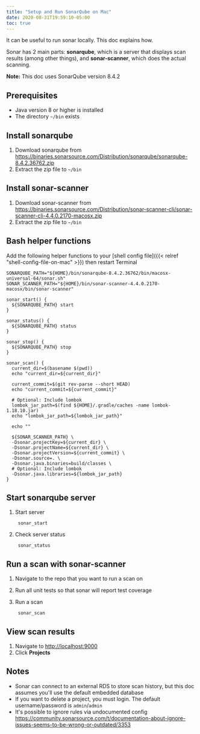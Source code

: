 ```yaml
---
title: "Setup and Run SonarQube on Mac"
date: 2020-08-31T19:59:10-05:00
toc: true
---
```


It can be useful to run sonar locally. This doc explains how.

Sonar has 2 main parts: **sonarqube**, which is a server that displays scan results (among other things), and **sonar-scanner**, which does the actual scanning.

<!--more-->

**Note:** This doc uses SonarQube version 8.4.2

## Prerequisites

- Java version 8 or higher is installed
- The directory `~/bin` exists

## Install sonarqube

1. Download sonarqube from <https://binaries.sonarsource.com/Distribution/sonarqube/sonarqube-8.4.2.36762.zip>
1. Extract the zip file to `~/bin`

## Install sonar-scanner

1. Download sonar-scanner from <https://binaries.sonarsource.com/Distribution/sonar-scanner-cli/sonar-scanner-cli-4.4.0.2170-macosx.zip>
1. Extract the zip file to `~/bin`

## Bash helper functions

Add the following helper functions to your [shell config file]({{< relref "shell-config-file-on-mac" >}}) then restart Terminal

```shell
SONARQUBE_PATH="${HOME}/bin/sonarqube-8.4.2.36762/bin/macosx-universal-64/sonar.sh"
SONAR_SCANNER_PATH="${HOME}/bin/sonar-scanner-4.4.0.2170-macosx/bin/sonar-scanner"

sonar_start() {
  ${SONARQUBE_PATH} start
}

sonar_status() {
  ${SONARQUBE_PATH} status
}

sonar_stop() {
  ${SONARQUBE_PATH} stop
}

sonar_scan() {
  current_dir=$(basename $(pwd))
  echo "current_dir=${current_dir}"

  current_commit=$(git rev-parse --short HEAD)
  echo "current_commit=${current_commit}"

  # Optional: Include lombok
  lombok_jar_path=$(find ${HOME}/.gradle/caches -name lombok-1.18.10.jar)
  echo "lombok_jar_path=${lombok_jar_path}"

  echo ""

  ${SONAR_SCANNER_PATH} \
  -Dsonar.projectKey=${current_dir} \
  -Dsonar.projectName=${current_dir} \
  -Dsonar.projectVersion=${current_commit} \
  -Dsonar.source=. \
  -Dsonar.java.binaries=build/classes \
  # Optional: Include lombok
  -Dsonar.java.libraries=${lombok_jar_path}
}
```

## Start sonarqube server

1. Start server

        sonar_start

1. Check server status

        sonar_status

## Run a scan with sonar-scanner

1. Navigate to the repo that you want to run a scan on
1. Run all unit tests so that sonar will report test coverage
1. Run a scan

        sonar_scan

## View scan results

1. Navigate to <http://localhost:9000>
1. Click **Projects**

## Notes

- Sonar can connect to an external RDS to store scan history, but this doc assumes you'll use the default embedded database
- If you want to delete a project, you must login. The default username/password is `admin`/`admin`
- It's possible to ignore rules via undocumented config <https://community.sonarsource.com/t/documentation-about-ignore-issues-seems-to-be-wrong-or-outdated/3353>
